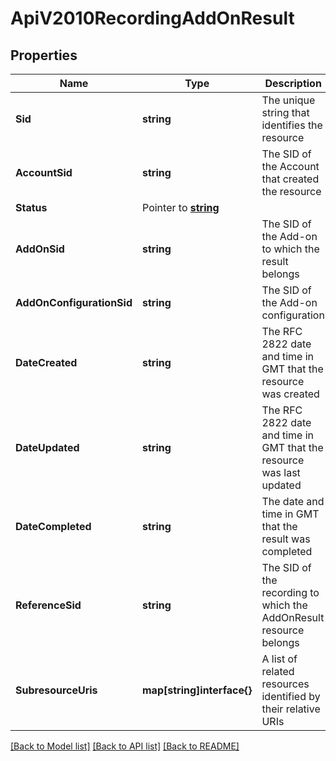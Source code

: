 # ApiV2010RecordingAddOnResult

## Properties

Name | Type | Description | Notes
------------ | ------------- | ------------- | -------------
**Sid** | **string** | The unique string that identifies the resource |[optional] 
**AccountSid** | **string** | The SID of the Account that created the resource |[optional] 
**Status** | Pointer to [**string**](RecordingAddOnResultEnumStatus.md) |  |
**AddOnSid** | **string** | The SID of the Add-on to which the result belongs |[optional] 
**AddOnConfigurationSid** | **string** | The SID of the Add-on configuration |[optional] 
**DateCreated** | **string** | The RFC 2822 date and time in GMT that the resource was created |[optional] 
**DateUpdated** | **string** | The RFC 2822 date and time in GMT that the resource was last updated |[optional] 
**DateCompleted** | **string** | The date and time in GMT that the result was completed |[optional] 
**ReferenceSid** | **string** | The SID of the recording to which the AddOnResult resource belongs |[optional] 
**SubresourceUris** | **map[string]interface{}** | A list of related resources identified by their relative URIs |[optional] 

[[Back to Model list]](../README.md#documentation-for-models) [[Back to API list]](../README.md#documentation-for-api-endpoints) [[Back to README]](../README.md)


